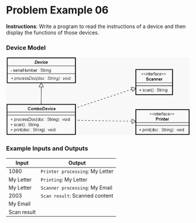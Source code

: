 # Problem Example 06

**Instructions**: Write a program to read the instructions of a device and then display the functions of those devices.

### Device Model

![Device Model](https://github.com/souzafcharles/Complete-Java-Object-Oriented-Programming-and-Projects/blob/main/Section_N14_Interfaces/ProblemStatementExample06/device-model.png)

### Example Inputs and Outputs

| **Input**   | **Output**                      |
|-------------|---------------------------------|
| 1080        | `Printer processing`: My Letter |
| My Letter   | `Printing`: My Letter           |
| My Letter   | `Scanner processing`: My Email  |
| 2003        | `Scan result`: Scanned content  |
| My Email    |                                 |
| Scan result |                                 |
